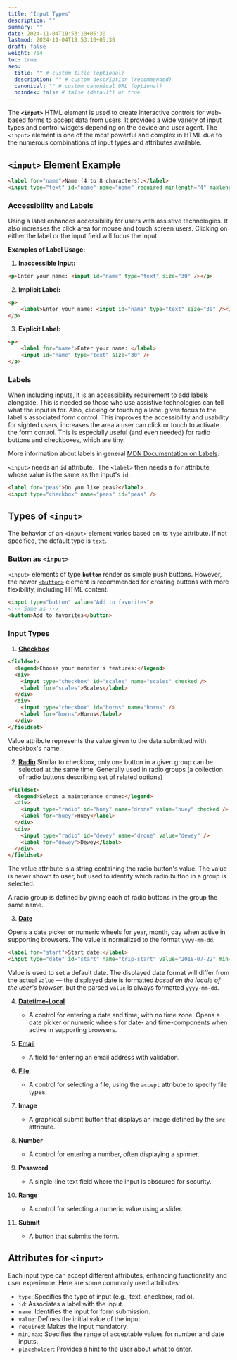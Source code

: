 ```yaml
---
title: "Input Types"
description: ""
summary: ""
date: 2024-11-04T19:53:10+05:30
lastmod: 2024-11-04T19:53:10+05:30
draft: false
weight: 704
toc: true
seo:
  title: "" # custom title (optional)
  description: "" # custom description (recommended)
  canonical: "" # custom canonical URL (optional)
  noindex: false # false (default) or true
---
```



The **`<input>`** HTML element is used to create interactive controls for web-based forms to accept data from users. It provides a wide variety of input types and control widgets depending on the device and user agent. The `<input>` element is one of the most powerful and complex in HTML due to the numerous combinations of input types and attributes available.

## `<input>` Element Example

```html
<label for="name">Name (4 to 8 characters):</label>
<input type="text" id="name" name="name" required minlength="4" maxlength="8" size="10" />
```

### Accessibility and Labels

Using a label enhances accessibility for users with assistive technologies. It also increases the click area for mouse and touch screen users. Clicking on either the label or the input field will focus the input.

**Examples of Label Usage:**

1. **Inaccessible Input:**
```html
<p>Enter your name: <input id="name" type="text" size="30" /></p>
```

2. **Implicit Label:**
```html
<p>
	<label>Enter your name: <input id="name" type="text" size="30" /></label>
</p>
```

3. **Explicit Label:**
```html
<p>
	<label for="name">Enter your name: </label>
    <input id="name" type="text" size="30" />
</p>
```
   
### Labels

When including inputs, it is an accessibility requirement to add labels alongside. This is needed so those who use assistive technologies can tell what the input is for. Also, clicking or touching a label gives focus to the label's associated form control. This improves the accessibility and usability for sighted users, increases the area a user can click or touch to activate the form control. This is especially useful (and even needed) for radio buttons and checkboxes, which are tiny.

More information about labels in general [MDN Documentation on Labels](https://developer.mozilla.org/en-US/docs/Web/HTML/Element/input#labels).


`<input>` needs an `id` attribute. 
 The `<label>` then needs a `for` attribute whose value is the same as the input's `id`.
```html
<label for="peas">Do you like peas?</label>
<input type="checkbox" name="peas" id="peas" />
```

## Types of `<input>`

The behavior of an `<input>` element varies based on its `type` attribute. If not specified, the default type is `text`.

### Button as `<input>`

`<input>` elements of type **`button`** render as simple push buttons. However, the newer [`<button>`](https://developer.mozilla.org/en-US/docs/Web/HTML/Element/button) element is recommended for creating buttons with more flexibility, including HTML content.

```html
<input type="button" value="Add to favorites">
<!-- Same as -->
<button>Add to favorites</button>
```

### Input Types

1. [**Checkbox**](https://developer.mozilla.org/en-US/docs/Web/HTML/Element/input/checkbox)
```html
<fieldset>
  <legend>Choose your monster's features:</legend>
  <div>
    <input type="checkbox" id="scales" name="scales" checked />
    <label for="scales">Scales</label>
  </div>
  <div>
    <input type="checkbox" id="horns" name="horns" />
    <label for="horns">Horns</label>
  </div>
</fieldset>
```
Value attribute represents the value given to the data submitted with checkbox's name.

2. [**Radio**](https://developer.mozilla.org/en-US/docs/Web/HTML/Element/input/radio)
Similar to checkbox, only one button in a given group can be selected at the same time.
Generally used in radio groups (a collection of radio buttons describing set of related options)

```html
<fieldset>
  <legend>Select a maintenance drone:</legend>
  <div>
    <input type="radio" id="huey" name="drone" value="huey" checked />
    <label for="huey">Huey</label>
  </div>
  <div>
    <input type="radio" id="dewey" name="drone" value="dewey" />
    <label for="dewey">Dewey</label>
  </div>
</fieldset>
```
   
   
The value attribute is a string containing the radio button's value.
The value is never shown to user, but used to identify which radio button in a group is selected.

A radio group is defined by giving each of radio buttons in the group the same name.

3. [**Date**](https://developer.mozilla.org/en-US/docs/Web/HTML/Element/input/date)

Opens a date picker or numeric wheels for year, month, day when active in supporting browsers.
The value is normalized to the format `yyyy-mm-dd`.

```html
<label for="start">Start date:</label>
<input type="date" id="start" name="trip-start" value="2018-07-22" min="2018-01-01" max="2018-12-31" />
```
Value is used to set a default date.
The displayed date format will differ from the actual `value` — the displayed date is formatted _based on the locale of the user's browser_, but the parsed `value` is always formatted `yyyy-mm-dd`.

4. [**Datetime-Local**](https://developer.mozilla.org/en-US/docs/Web/HTML/Element/input/datetime-local)
   - A control for entering a date and time, with no time zone. Opens a date picker or numeric wheels for date- and time-components when active in supporting browsers.

5. [**Email**](https://developer.mozilla.org/en-US/docs/Web/HTML/Element/input/email)
   - A field for entering an email address with validation.

6. [**File**](https://developer.mozilla.org/en-US/docs/Web/HTML/Element/input/file)
   - A control for selecting a file, using the `accept` attribute to specify file types.

7. **Image**
   - A graphical submit button that displays an image defined by the `src` attribute.

8. **Number**
   - A control for entering a number, often displaying a spinner.

9. **Password**
   - A single-line text field where the input is obscured for security.

10. **Range**
    - A control for selecting a numeric value using a slider.

11. **Submit**
    - A button that submits the form.

## Attributes for `<input>`

Each input type can accept different attributes, enhancing functionality and user experience. Here are some commonly used attributes:

- `type`: Specifies the type of input (e.g., text, checkbox, radio).
- `id`: Associates a label with the input.
- `name`: Identifies the input for form submission.
- `value`: Defines the initial value of the input.
- `required`: Makes the input mandatory.
- `min`, `max`: Specifies the range of acceptable values for number and date inputs.
- `placeholder`: Provides a hint to the user about what to enter.

